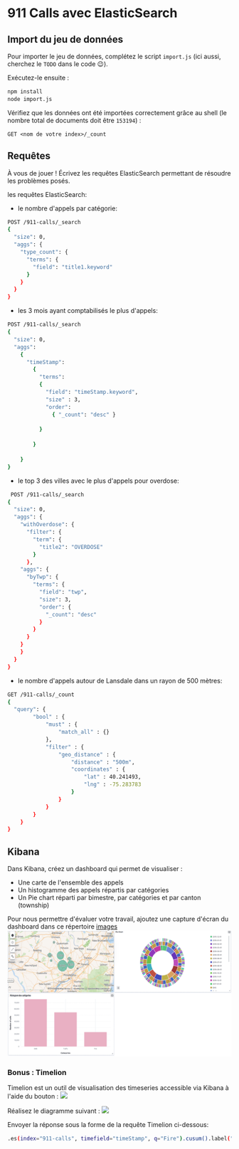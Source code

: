 # 911 Calls avec ElasticSearch

## Import du jeu de données

Pour importer le jeu de données, complétez le script `import.js` (ici aussi, cherchez le `TODO` dans le code :wink:).

Exécutez-le ensuite :

```bash
npm install
node import.js
```

Vérifiez que les données ont été importées correctement grâce au shell (le nombre total de documents doit être `153194`) :

```
GET <nom de votre index>/_count
```

## Requêtes

À vous de jouer ! Écrivez les requêtes ElasticSearch permettant de résoudre les problèmes posés.

les requêtes ElasticSearch:
* le nombre d'appels par catégorie:
```bash
POST /911-calls/_search
{
  "size": 0,
  "aggs": {
    "type_count": {
      "terms": {
        "field": "title1.keyword"
      }
    }
  }
} 
```
* les 3 mois ayant comptabilisés le plus d'appels:
```bash
POST /911-calls/_search 
{ 
  "size": 0, 
  "aggs": 
    { 
      "timeStamp": 
        { 
          "terms": 
          { 
            "field": "timeStamp.keyword", 
            "size" : 3, 
            "order":
              { "_count": "desc" } 
            
          } 
          
        } 
      
    } 
}
```
* le top 3 des villes avec le plus d'appels pour overdose:
```bash
 POST /911-calls/_search 
{
  "size": 0,
  "aggs": {
    "withOverdose": {
      "filter": {
        "term": {
          "title2": "OVERDOSE"
        }
      },
    "aggs": {
      "byTwp": {
        "terms": {
          "field": "twp",
          "size": 3,
          "order": {
            "_count": "desc"
          }
        }
      }
    }
    }
  }
}
```


* le nombre d'appels autour de Lansdale dans un rayon de 500 mètres:
```bash
GET /911-calls/_count 
{
  "query": {
        "bool" : {
            "must" : {
                "match_all" : {}
            },
            "filter" : {
                "geo_distance" : {
                    "distance" : "500m",
                    "coordinates" : {
                        "lat" : 40.241493,
                        "lng" : -75.283783
                    }
                }
            }
        }
    }
}

```
## Kibana

Dans Kibana, créez un dashboard qui permet de visualiser :

* Une carte de l'ensemble des appels
* Un histogramme des appels répartis par catégories
* Un Pie chart réparti par bimestre, par catégories et par canton (township)

Pour nous permettre d'évaluer votre travail, ajoutez une capture d'écran du dashboard dans ce répertoire [images](images)
![](images/dashboard.png)

### Bonus : Timelion
Timelion est un outil de visualisation des timeseries accessible via Kibana à l'aide du bouton : ![](images/timelion.png)

Réalisez le diagramme suivant :
![](images/timelion-chart.png)

Envoyer la réponse sous la forme de la requête Timelion ci-dessous:  

```bash
.es(index="911-calls", timefield="timeStamp", q="Fire").cusum().label("Last 6 months of 'Fire' calls").color("#FF5722"), .es(index="911-calls", timefield="timeStamp", q="Fire", offset=-6M).cusum().label("Previous 6 months of 'Fire' calls").color("#FFB74D"), .static(value=6000, label="Objective").color("#01A4A4").lines(fill=6)

```
